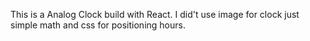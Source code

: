 This is a Analog Clock build with React. I did't use image for clock just simple math and css for positioning hours.
